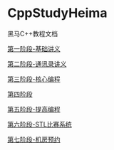 # CppStudyHeima
黑马C++教程文档

[第一阶段-基础讲义](https://github.com/ForeUP/CppStudyHeima/blob/main/%E7%AC%AC1%E9%98%B6%E6%AE%B5-%E5%9F%BA%E7%A1%80%E8%AE%B2%E4%B9%89/C%2B%2B%E5%9F%BA%E7%A1%80%E5%85%A5%E9%97%A8.md)

[第二阶段-通讯录讲义](https://github.com/ForeUP/CppStudyHeima/blob/main/%E7%AC%AC2%E9%98%B6%E6%AE%B5-%E9%80%9A%E8%AE%AF%E5%BD%95/%E9%80%9A%E8%AE%AF%E5%BD%95%E7%AE%A1%E7%90%86%E7%B3%BB%E7%BB%9F.md)

[第三阶段-核心编程](https://github.com/ForeUP/CppStudyHeima/blob/main/%E7%AC%AC3%E9%98%B6%E6%AE%B5-%E6%A0%B8%E5%BF%83%E7%BC%96%E7%A8%8B/C%2B%2B%E6%A0%B8%E5%BF%83%E7%BC%96%E7%A8%8B.md)

[第四阶段]()

[第五阶段-提高编程](https://github.com/ForeUP/CppStudyHeima/blob/main/%E7%AC%AC5%E9%98%B6%E6%AE%B5-%E6%8F%90%E9%AB%98%E7%BC%96%E7%A8%8B/C%2B%2B%E6%8F%90%E9%AB%98%E7%BC%96%E7%A8%8B.md)

[第六阶段-STL比赛系统](https://github.com/ForeUP/CppStudyHeima/blob/main/%E7%AC%AC6%E9%98%B6%E6%AE%B5-STL%E6%AF%94%E8%B5%9B%E7%B3%BB%E7%BB%9F/%E5%9F%BA%E4%BA%8ESTL%E7%9A%84%E6%BC%94%E8%AE%B2%E6%AF%94%E8%B5%9B%E6%B5%81%E7%A8%8B%E7%AE%A1%E7%90%86%E7%B3%BB%E7%BB%9F.md)

[第七阶段-机房预约](https://github.com/ForeUP/CppStudyHeima/blob/main/%E7%AC%AC7%E9%98%B6%E6%AE%B5-%E6%9C%BA%E6%88%BF%E9%A2%84%E7%BA%A6/%E6%9C%BA%E6%88%BF%E9%A2%84%E7%BA%A6%E7%B3%BB%E7%BB%9F.md)
